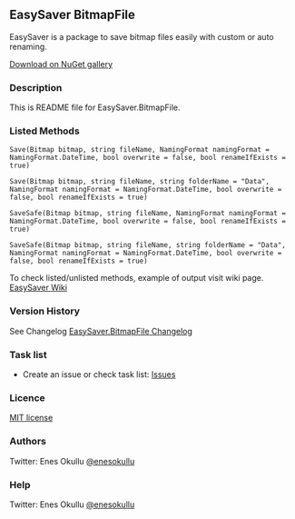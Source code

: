 ## EasySaver BitmapFile

EasySaver is a package to save bitmap files easily with custom or auto renaming.

[Download on NuGet gallery](https://www.nuget.org/packages/EasySaver.BitmapFile/)

### Description

This is README file for EasySaver.BitmapFile.

### Listed Methods
```
Save(Bitmap bitmap, string fileName, NamingFormat namingFormat = NamingFormat.DateTime, bool overwrite = false, bool renameIfExists = true)
```
```
Save(Bitmap bitmap, string fileName, string folderName = "Data", NamingFormat namingFormat = NamingFormat.DateTime, bool overwrite = false, bool renameIfExists = true)
```
```
SaveSafe(Bitmap bitmap, string fileName, NamingFormat namingFormat = NamingFormat.DateTime, bool overwrite = false, bool renameIfExists = true)
```
```
SaveSafe(Bitmap bitmap, string fileName, string folderName = "Data", NamingFormat namingFormat = NamingFormat.DateTime, bool overwrite = false, bool renameIfExists = true)
```

To check listed/unlisted methods, example of output visit wiki page. [EasySaver Wiki](https://github.com/meokullu/EasySaver/wiki)

### Version History
See Changelog [EasySaver.BitmapFile Changelog](https://github.com/meokullu/EasySaver/blob/master/EasySaver.BitmapFile/CHANGELOG.md)

### Task list
* Create an issue or check task list: [Issues](https://github.com/meokullu/EasySaver/issues)

### Licence
[MIT license](https://github.com/meokullu/EasySaver/blob/master/LICENSE)

### Authors
Twitter: Enes Okullu [@enesokullu](https://twitter.com/EnesOkullu)

### Help
Twitter: Enes Okullu [@enesokullu](https://twitter.com/EnesOkullu)